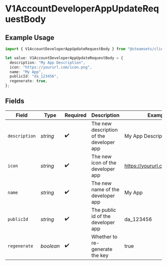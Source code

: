 # V1AccountDeveloperAppUpdateRequestBody

## Example Usage

```typescript
import { V1AccountDeveloperAppUpdateRequestBody } from "@steamsets/client-ts/models/components";

let value: V1AccountDeveloperAppUpdateRequestBody = {
  description: "My App Description",
  icon: "https://yoururl.com/icon.png",
  name: "My App",
  publicId: "da_123456",
  regenerate: true,
};
```

## Fields

| Field                                    | Type                                     | Required                                 | Description                              | Example                                  |
| ---------------------------------------- | ---------------------------------------- | ---------------------------------------- | ---------------------------------------- | ---------------------------------------- |
| `description`                            | *string*                                 | :heavy_check_mark:                       | The new description of the developer app | My App Description                       |
| `icon`                                   | *string*                                 | :heavy_check_mark:                       | The new icon of the developer app        | https://yoururl.com/icon.png             |
| `name`                                   | *string*                                 | :heavy_check_mark:                       | The new name of the developer app        | My App                                   |
| `publicId`                               | *string*                                 | :heavy_check_mark:                       | The public id of the developer app       | da_123456                                |
| `regenerate`                             | *boolean*                                | :heavy_check_mark:                       | Whether to re-generate the key           | true                                     |